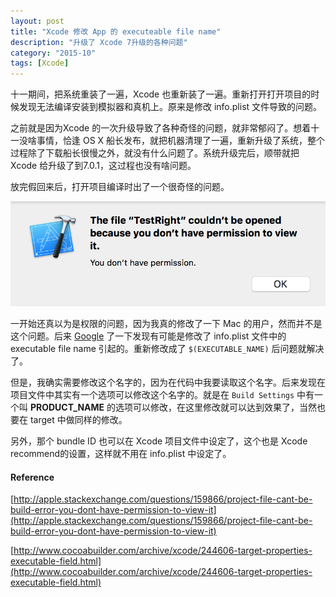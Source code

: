 ```yaml
---
layout: post
title: "Xcode 修改 App 的 executeable file name"
description: "升级了 Xcode 7升级的各种问题"
category: "2015-10"
tags: [Xcode]
---
```


十一期间，把系统重装了一遍，Xcode 也重新装了一遍。重新打开打开项目的时候发现无法编译安装到模拟器和真机上。原来是修改 info.plist 文件导致的问题。

之前就是因为Xcode 的一次升级导致了各种奇怪的问题，就非常郁闷了。想着十一没啥事情，恰逢 OS X 船长发布，就把机器清理了一遍，重新升级了系统，整个过程除了下载船长很慢之外，就没有什么问题了。系统升级完后，顺带就把 Xcode 给升级了到7.0.1，这过程也没有啥问题。

放完假回来后，打开项目编译时出了一个很奇怪的问题。

![](/assets/2015-10-08.png)

一开始还真以为是权限的问题，因为我真的修改了一下 Mac 的用户，然而并不是这个问题。后来 [Google](http://google.com) 了一下发现有可能是修改了 info.plist 文件中的 executable file name 引起的。重新修改成了 `$(EXECUTABLE_NAME)` 后问题就解决了。

但是，我确实需要修改这个名字的，因为在代码中我要读取这个名字。后来发现在项目文件中其实有一个选项可以修改这个名字的。就是在 `Build Settings` 中有一个叫 **PRODUCT_NAME** 的选项可以修改，在这里修改就可以达到效果了，当然也要在 target 中做同样的修改。

另外，那个 bundle ID 也可以在 Xcode 项目文件中设定了，这个也是 Xcode recommend的设置，这样就不用在 info.plist 中设定了。












#### Reference

[http://apple.stackexchange.com/questions/159866/project-file-cant-be-build-error-you-dont-have-permission-to-view-it](http://apple.stackexchange.com/questions/159866/project-file-cant-be-build-error-you-dont-have-permission-to-view-it)

[http://www.cocoabuilder.com/archive/xcode/244606-target-properties-executable-field.html](http://www.cocoabuilder.com/archive/xcode/244606-target-properties-executable-field.html)